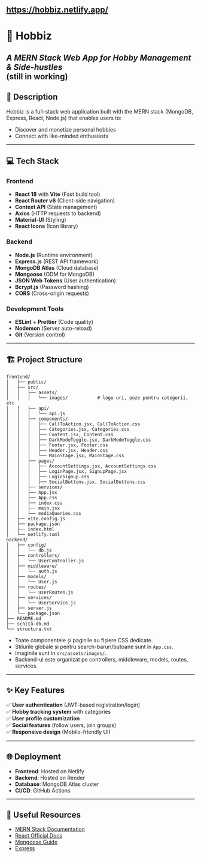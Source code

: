https://hobbiz.netlify.app/
---

# 🚀 **Hobbiz**  
*A MERN Stack Web App for Hobby Management & Side-hustles*  
(still in working)
---

## 📖 **Description**  
Hobbiz is a full-stack web application built with the MERN stack (MongoDB, Express, React, Node.js) that enables users to:  
- Discover and monetize personal hobbies  
- Connect with like-minded enthusiasts  

---

## 💻 **Tech Stack**  
### **Frontend**  
- **React 18** with **Vite** (Fast build tool)  
- **React Router v6** (Client-side navigation)  
- **Context API** (State management)  
- **Axios** (HTTP requests to backend)  
- **Material-UI** (Styling)  
- **React Icons** (Icon library)  

### **Backend**  
- **Node.js** (Runtime environment)  
- **Express.js** (REST API framework)  
- **MongoDB Atlas** (Cloud database)  
- **Mongoose** (ODM for MongoDB)  
- **JSON Web Tokens** (User authentication)  
- **Bcrypt.js** (Password hashing)  
- **CORS** (Cross-origin requests)  

### **Development Tools**  
- **ESLint** + **Prettier** (Code quality)  
- **Nodemon** (Server auto-reload)  
- **Git** (Version control)  

---

## 🏗 **Project Structure**  
```
frontend/
│   ├── public/
│   ├── src/
│   │   ├── assets/
│   │   │   └── images/           # logo-uri, poze pentru categorii, etc
│   │   ├── api/
│   │   │   └── api.js
│   │   ├── components/
│   │   │   ├── CallToAction.jsx, CallToAction.css
│   │   │   ├── Categories.jsx, Categories.css
│   │   │   ├── Content.jsx, Content.css
│   │   │   ├── DarkModeToggle.jsx, DarkModeToggle.css
│   │   │   ├── Footer.jsx, Footer.css
│   │   │   ├── Header.jsx, Header.css
│   │   │   └── MainStage.jsx, MainStage.css
│   │   ├── pages/
│   │   │   ├── AccountSettings.jsx, AccountSettings.css
│   │   │   ├── LoginPage.jsx, SignupPage.jsx
│   │   │   ├── LoginSignup.css
│   │   │   ├── SocialButtons.jsx, SocialButtons.css
│   │   ├── services/
│   │   ├── App.jsx
│   │   ├── App.css
│   │   ├── index.css
│   │   ├── main.jsx
│   │   ├── mediaQueries.css
│   ├── vite.config.js
│   ├── package.json
│   ├── index.html
│   └── netlify.toml
backend/
│   ├── config/
│   │   └── db.js
│   ├── controllers/
│   │   └── UserController.js
│   ├── middleware/
│   │   └── auth.js
│   ├── models/
│   │   └── User.js
│   ├── routes/
│   │   └── userRoutes.js
│   ├── services/
│   │   └── UserService.js
│   ├── server.js
│   └── package.json
├── README.md
├── schiță-db.md
└── structura.txt
```
- Toate componentele și paginile au fișiere CSS dedicate.
- Stilurile globale și pentru search-baruri/butoane sunt în `App.css`.
- Imaginile sunt în `src/assets/images/`.
- Backend-ul este organizat pe controllers, middleware, models, routes, services.

---

## ✨ **Key Features**  
✅ **User authentication** (JWT-based registration/login)  
✅ **Hobby tracking system** with categories  
✅ **User profile customization**  
✅ **Social features** (follow users, join groups)  
✅ **Responsive design** (Mobile-friendly UI)  

---

## 🌐 **Deployment**  
- **Frontend**: Hosted on Netlify 
- **Backend**: Hosted on Render
- **Database**: MongoDB Atlas cluster  
- **CI/CD**: GitHub Actions  

---

## 🔗 **Useful Resources**  
- [MERN Stack Documentation](https://www.mongodb.com/mern-stack)  
- [React Official Docs](https://react.dev/)  
- [Mongoose Guide](https://mongoosejs.com/docs/guide.html)  
- [Express](https://expressjs.com/)
